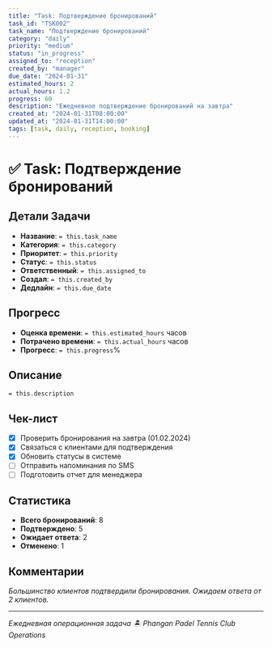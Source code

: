 ```yaml
---
title: "Task: Подтверждение бронирований"
task_id: "TSK002"
task_name: "Подтверждение бронирований"
category: "daily"
priority: "medium"
status: "in_progress"
assigned_to: "reception"
created_by: "manager"
due_date: "2024-01-31"
estimated_hours: 2
actual_hours: 1.2
progress: 60
description: "Ежедневное подтверждение бронирований на завтра"
created_at: "2024-01-31T08:00:00"
updated_at: "2024-01-31T14:00:00"
tags: [task, daily, reception, booking]
---
```


# ✅ Task: Подтверждение бронирований

## Детали Задачи

- **Название**: `= this.task_name`
- **Категория**: `= this.category`
- **Приоритет**: `= this.priority`
- **Статус**: `= this.status`
- **Ответственный**: `= this.assigned_to`
- **Создал**: `= this.created_by`
- **Дедлайн**: `= this.due_date`

## Прогресс

- **Оценка времени**: `= this.estimated_hours` часов
- **Потрачено времени**: `= this.actual_hours` часов
- **Прогресс**: `= this.progress`%

## Описание

`= this.description`

## Чек-лист

- [x] Проверить бронирования на завтра (01.02.2024)
- [x] Связаться с клиентами для подтверждения
- [x] Обновить статусы в системе
- [ ] Отправить напоминания по SMS
- [ ] Подготовить отчет для менеджера

## Статистика

- **Всего бронирований**: 8
- **Подтверждено**: 5
- **Ожидает ответа**: 2
- **Отменено**: 1

## Комментарии

*Большинство клиентов подтвердили бронирования. Ожидаем ответа от 2 клиентов.*

---

*Ежедневная операционная задача*
*🏝️ Phangan Padel Tennis Club Operations*
